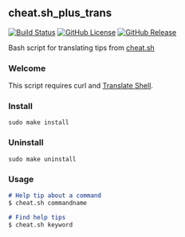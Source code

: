 ## cheat.sh_plus_trans
[![Build Status](https://travis-ci.org/nixscript/cheat.sh_plus_trans.svg?branch=master)](https://travis-ci.org/nixscript/cheat.sh_plus_trans)
[![GitHub License](https://img.shields.io/github/license/nixscript/cheat.sh_plus_trans.svg)](https://github.com/nixscript/cheat.sh_plus_trans/blob/master/LICENSE.md)
[![GitHub Release](https://img.shields.io/github/release/nixscript/cheat.sh_plus_trans.svg)](https://github.com/nixscript/cheat.sh_plus_trans/releases)

Bash script for translating tips from [cheat.sh](http://cheat.sh/)

### Welcome

This script requires curl and [Translate Shell](https://github.com/soimort/translate-shell).

### Install
```
sudo make install
```

### Uninstall
```
sudo make uninstall
```

### Usage
```markdown
# Help tip about a command
$ cheat.sh commandname

# Find help tips
$ cheat.sh keyword
```
